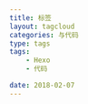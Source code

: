 ```yaml
---
title: 标签
layout: tagcloud
categories: 与代码
type: tags
tags:
	- Hexo
	- 代码

date: 2018-02-07
---
```


